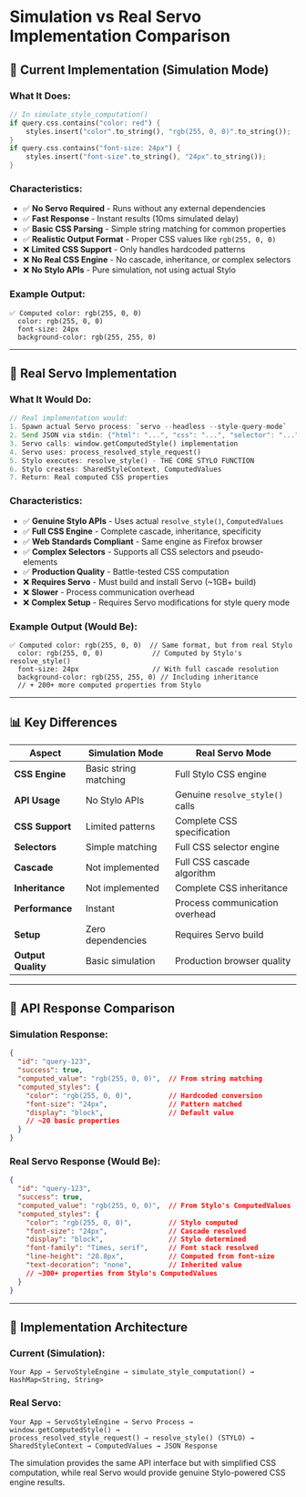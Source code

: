 # Simulation vs Real Servo Implementation Comparison

## 🔄 **Current Implementation (Simulation Mode)**

### What It Does:
```rust
// In simulate_style_computation()
if query.css.contains("color: red") {
    styles.insert("color".to_string(), "rgb(255, 0, 0)".to_string());
}
if query.css.contains("font-size: 24px") {
    styles.insert("font-size".to_string(), "24px".to_string());
}
```

### Characteristics:
- ✅ **No Servo Required** - Runs without any external dependencies
- ✅ **Fast Response** - Instant results (10ms simulated delay)
- ✅ **Basic CSS Parsing** - Simple string matching for common properties
- ✅ **Realistic Output Format** - Proper CSS values like `rgb(255, 0, 0)`
- ❌ **Limited CSS Support** - Only handles hardcoded patterns
- ❌ **No Real CSS Engine** - No cascade, inheritance, or complex selectors
- ❌ **No Stylo APIs** - Pure simulation, not using actual Stylo

### Example Output:
```
✅ Computed color: rgb(255, 0, 0)
  color: rgb(255, 0, 0)
  font-size: 24px
  background-color: rgb(255, 255, 0)
```

---

## 🎯 **Real Servo Implementation**

### What It Would Do:
```rust
// Real implementation would:
1. Spawn actual Servo process: `servo --headless --style-query-mode`
2. Send JSON via stdin: {"html": "...", "css": "...", "selector": "..."}
3. Servo calls: window.getComputedStyle() implementation
4. Servo uses: process_resolved_style_request()
5. Stylo executes: resolve_style() - THE CORE STYLO FUNCTION
6. Stylo creates: SharedStyleContext, ComputedValues
7. Return: Real computed CSS properties
```

### Characteristics:
- ✅ **Genuine Stylo APIs** - Uses actual `resolve_style()`, `ComputedValues`
- ✅ **Full CSS Engine** - Complete cascade, inheritance, specificity
- ✅ **Web Standards Compliant** - Same engine as Firefox browser
- ✅ **Complex Selectors** - Supports all CSS selectors and pseudo-elements
- ✅ **Production Quality** - Battle-tested CSS computation
- ❌ **Requires Servo** - Must build and install Servo (~1GB+ build)
- ❌ **Slower** - Process communication overhead
- ❌ **Complex Setup** - Requires Servo modifications for style query mode

### Example Output (Would Be):
```
✅ Computed color: rgb(255, 0, 0)  // Same format, but from real Stylo
  color: rgb(255, 0, 0)            // Computed by Stylo's resolve_style()
  font-size: 24px                  // With full cascade resolution
  background-color: rgb(255, 255, 0) // Including inheritance
  // + 200+ more computed properties from Stylo
```

---

## 📊 **Key Differences**

| Aspect | Simulation Mode | Real Servo Mode |
|--------|----------------|-----------------|
| **CSS Engine** | Basic string matching | Full Stylo CSS engine |
| **API Usage** | No Stylo APIs | Genuine `resolve_style()` calls |
| **CSS Support** | Limited patterns | Complete CSS specification |
| **Selectors** | Simple matching | Full CSS selector engine |
| **Cascade** | Not implemented | Full CSS cascade algorithm |
| **Inheritance** | Not implemented | Complete CSS inheritance |
| **Performance** | Instant | Process communication overhead |
| **Setup** | Zero dependencies | Requires Servo build |
| **Output Quality** | Basic simulation | Production browser quality |

---

## 🎯 **API Response Comparison**

### Simulation Response:
```json
{
  "id": "query-123",
  "success": true,
  "computed_value": "rgb(255, 0, 0)",  // From string matching
  "computed_styles": {
    "color": "rgb(255, 0, 0)",         // Hardcoded conversion
    "font-size": "24px",               // Pattern matched
    "display": "block",                // Default value
    // ~20 basic properties
  }
}
```

### Real Servo Response (Would Be):
```json
{
  "id": "query-123", 
  "success": true,
  "computed_value": "rgb(255, 0, 0)",  // From Stylo's ComputedValues
  "computed_styles": {
    "color": "rgb(255, 0, 0)",         // Stylo computed
    "font-size": "24px",               // Cascade resolved
    "display": "block",                // Stylo determined
    "font-family": "Times, serif",     // Font stack resolved
    "line-height": "28.8px",           // Computed from font-size
    "text-decoration": "none",         // Inherited value
    // ~300+ properties from Stylo's ComputedValues
  }
}
```

---

## 🔧 **Implementation Architecture**

### Current (Simulation):
```
Your App → ServoStyleEngine → simulate_style_computation() → HashMap<String, String>
```

### Real Servo:
```
Your App → ServoStyleEngine → Servo Process → window.getComputedStyle() → 
process_resolved_style_request() → resolve_style() (STYLO) → 
SharedStyleContext → ComputedValues → JSON Response
```

The simulation provides the same API interface but with simplified CSS computation, while real Servo would provide genuine Stylo-powered CSS engine results.
